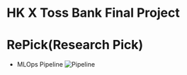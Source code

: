# HK X Toss Bank Final Project 
# RePick(Research Pick)

- MLOps Pipeline
![Pipeline](https://github.com/user-attachments/assets/67cfd83d-773c-47d8-969a-91e706f072f1.png)
